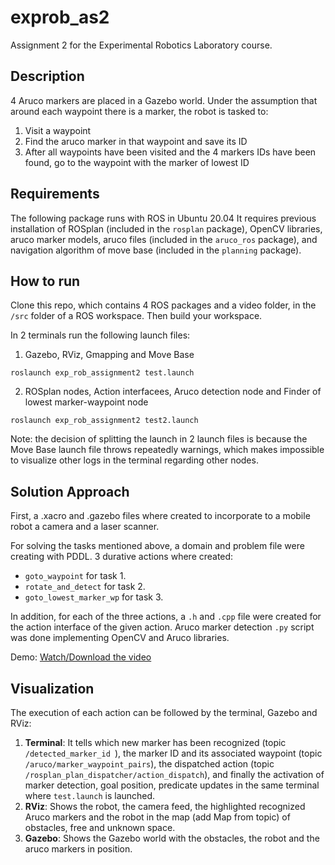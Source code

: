 # exprob_as2
Assignment 2 for the Experimental Robotics Laboratory course.

## Description
4 Aruco markers are placed in a Gazebo world. Under the assumption that around each waypoint there is a marker, the robot is tasked to:

1. Visit a waypoint
2. Find the aruco marker in that waypoint and save its ID
3. After all waypoints have been visited and the 4 markers IDs have been found, go to the waypoint with the marker of lowest ID

## Requirements
The following package runs with ROS in Ubuntu 20.04
It requires previous installation of ROSplan (included in the ```rosplan``` package), OpenCV libraries, aruco marker models, aruco files (included in the ```aruco_ros``` package), and navigation algorithm of move base (included in the ```planning``` package). 

## How to run
Clone this repo, which contains 4 ROS packages and a video folder, in the ```/src``` folder of a ROS workspace. Then build your workspace.

In 2 terminals run the following launch files:

1. Gazebo, RViz, Gmapping and Move Base
   
``` roslaunch exp_rob_assignment2 test.launch ```

2. ROSplan nodes, Action interfacees, Aruco detection node and Finder of lowest marker-waypoint node
 
``` roslaunch exp_rob_assignment2 test2.launch  ```

Note: the decision of splitting the launch in 2 launch files is because the Move Base launch file throws repeatedly warnings, which makes impossible to visualize other logs in the terminal regarding other nodes.

## Solution Approach
First, a .xacro and .gazebo files where created to incorporate to a mobile robot a camera and a laser scanner.

For solving the tasks mentioned above, a domain and problem file were creating with PDDL. 3 durative actions where created:
* ```goto_waypoint``` for task 1.
* ```rotate_and_detect``` for task 2.
* ```goto_lowest_marker_wp``` for task 3.

In addition, for each of the three actions, a ```.h``` and ```.cpp``` file were created for the action interface of the given action. Aruco marker detection ```.py``` script was done implementing OpenCV and Aruco libraries.

Demo:
[Watch/Download the video](video/exprob_as2_funcionality_proof_compressed.mp4)

## Visualization
The execution of each action can be followed by the terminal, Gazebo and RViz:

1. **Terminal**: It tells which new marker has been recognized (topic ```/detected_marker_id ```), the marker ID and its associated waypoint (topic ```/aruco/marker_waypoint_pairs```), the dispatched action (topic ```/rosplan_plan_dispatcher/action_dispatch```), and finally the activation of marker detection, goal position, predicate updates in the same terminal where ```test.launch``` is launched.
2. **RViz**: Shows the robot, the camera feed, the highlighted recognized Aruco markers and the robot in the map (add Map from topic) of obstacles, free and unknown space.
3. **Gazebo**: Shows the Gazebo world with the obstacles, the robot and the aruco markers in position.



